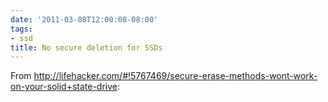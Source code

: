 ```yaml
---
date: '2011-03-08T12:00:08-08:00'
tags:
- ssd
title: No secure deletion for SSDs
---
```


From http://lifehacker.com/#!5767469/secure-erase-methods-wont-work-on-your-solid+state-drive:

